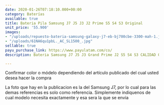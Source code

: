 ```yaml
---
date: 2020-01-26T07:18:10.000+00:00
category: Baterías
available: true
title: Bateria Pila Samsung J7 J5 J3 J2 Prime S5 S4 S3 Original
unit_price: '55.900'
images:
- "/uploads/repuesto-bateria-samsung-galaxy-j7-eb-bj700cbe-3300-mah-1.jpg"
- "/uploads/61NA6qu1pbL._AC_SL1500_.jpg"
sellable: true
payu_purchase_link: https://www.payulatam.com/co/
description: Bateria Samsung J7 J5 J3 Grand Prime J2 S5 S4 S3 CALIDAD Original

---
```

Confirmar color o módelo dependiendo del artículo publicado del cual usted desea hacer la compra  
  
La foto que hay en la publicacion es la del Samsung J7, por lo cual para las demas referencias es solo como referencia. Simplemente indiquenos de cual modelo necesita exactamente y esa sera la que se envia